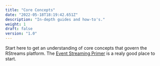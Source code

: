 ```yaml
---
title: "Core Concepts"
date: "2022-05-18T18:19:42.651Z"
description: "In-depth guides and how-to's."
weight: 1
draft: false
version: "1.0"
---
```


Start here to get an understanding of core concepts that govern the RStreams platform.  The [Event Streaming Primer](event-streaming-primer) is a realy good place to start.
